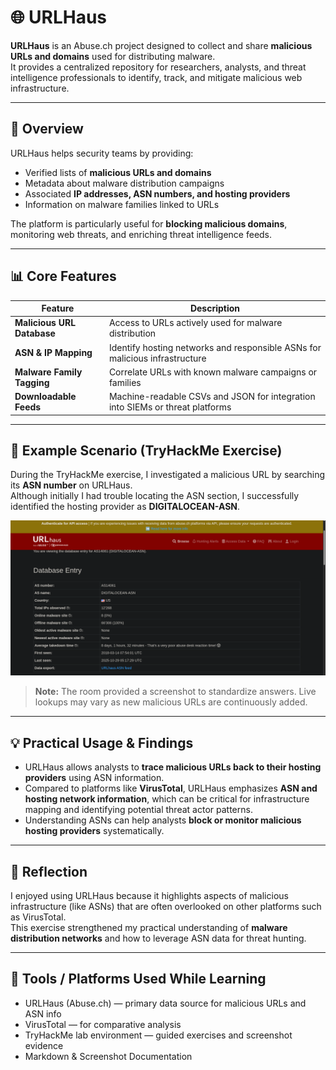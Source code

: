 # 🌐 URLHaus

**URLHaus** is an Abuse.ch project designed to collect and share **malicious URLs and domains** used for distributing malware.  
It provides a centralized repository for researchers, analysts, and threat intelligence professionals to identify, track, and mitigate malicious web infrastructure.

---

## 🧠 Overview

URLHaus helps security teams by providing:

- Verified lists of **malicious URLs and domains**  
- Metadata about malware distribution campaigns  
- Associated **IP addresses, ASN numbers, and hosting providers**  
- Information on malware families linked to URLs  

The platform is particularly useful for **blocking malicious domains**, monitoring web threats, and enriching threat intelligence feeds.

---

## 📊 Core Features

| Feature | Description |
|--------|-------------|
| **Malicious URL Database** | Access to URLs actively used for malware distribution |
| **ASN & IP Mapping** | Identify hosting networks and responsible ASNs for malicious infrastructure |
| **Malware Family Tagging** | Correlate URLs with known malware campaigns or families |
| **Downloadable Feeds** | Machine-readable CSVs and JSON for integration into SIEMs or threat platforms |

---

## 🧪 Example Scenario (TryHackMe Exercise)

During the TryHackMe exercise, I investigated a malicious URL by searching its **ASN number** on URLHaus.  
Although initially I had trouble locating the ASN section, I successfully identified the hosting provider as **DIGITALOCEAN-ASN**.

![URLHaus - Example Output (Room Screenshot)](screenshots/URLH1.png)

> **Note:** The room provided a screenshot to standardize answers. Live lookups may vary as new malicious URLs are continuously added.

---

## 💡 Practical Usage & Findings

- URLHaus allows analysts to **trace malicious URLs back to their hosting providers** using ASN information.  
- Compared to platforms like **VirusTotal**, URLHaus emphasizes **ASN and hosting network information**, which can be critical for infrastructure mapping and identifying potential threat actor patterns.  
- Understanding ASNs can help analysts **block or monitor malicious hosting providers** systematically.

---

## 🧠 Reflection

I enjoyed using URLHaus because it highlights aspects of malicious infrastructure (like ASNs) that are often overlooked on other platforms such as VirusTotal.  
This exercise strengthened my practical understanding of **malware distribution networks** and how to leverage ASN data for threat hunting.

---

## 🧰 Tools / Platforms Used While Learning
- URLHaus (Abuse.ch) — primary data source for malicious URLs and ASN info  
- VirusTotal — for comparative analysis  
- TryHackMe lab environment — guided exercises and screenshot evidence  
- Markdown & Screenshot Documentation
